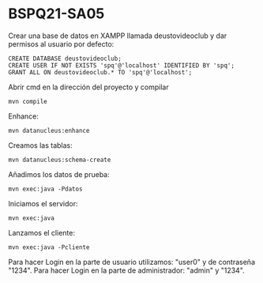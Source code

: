# BSPQ21-SA05

Crear una base de datos en XAMPP llamada deustovideoclub y dar permisos al usuario por defecto:

    CREATE DATABASE deustovideoclub;
    CREATE USER IF NOT EXISTS 'spq'@'localhost' IDENTIFIED BY 'spq';
    GRANT ALL ON deustovideoclub.* TO 'spq'@'localhost';
    
Abrir cmd en la dirección del proyecto y compilar

    mvn compile

Enhance:

    mvn datanucleus:enhance

Creamos las tablas:

    mvn datanucleus:schema-create

Añadimos los datos de prueba:

    mvn exec:java -Pdatos

Iniciamos el servidor:

    mvn exec:java
    
Lanzamos el cliente:

    mvn exec:java -Pcliente
    

Para hacer Login en la parte de usuario utilizamos: "user0" y de contraseña "1234".
Para hacer Login en la parte de administrador: "admin" y "1234".

